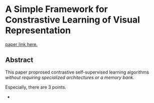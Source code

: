 # A Simple Framework for Constrastive Learning of Visual Representation

[paper link here.](https://arxiv.org/pdf/2002.05709.pdf)

## Abstract

This paper proprosed contrastive self-supervised learning algorithms *without requiring specialized architectures or a memory bank.*

Especially, there are 3 points.

*

